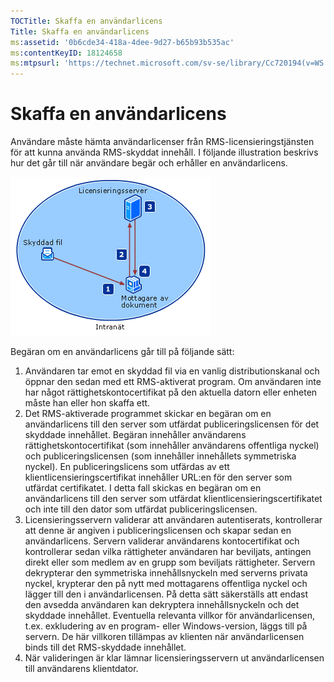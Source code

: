 ```yaml
---
TOCTitle: Skaffa en användarlicens
Title: Skaffa en användarlicens
ms:assetid: '0b6cde34-418a-4dee-9d27-b65b93b535ac'
ms:contentKeyID: 18124658
ms:mtpsurl: 'https://technet.microsoft.com/sv-se/library/Cc720194(v=WS.10)'
---
```


Skaffa en användarlicens
========================

Användare måste hämta användarlicenser från RMS-licensieringstjänsten för att kunna använda RMS-skyddat innehåll. I följande illustration beskrivs hur det går till när användare begär och erhåller en användarlicens.

![](images/Cc720194.37b8d28c-9749-4e81-bc6a-22692fefb8b6(WS.10).gif "process för att förvärva en användarlicens")

Begäran om en användarlicens går till på följande sätt:

1.  Användaren tar emot en skyddad fil via en vanlig distributionskanal och öppnar den sedan med ett RMS-aktiverat program. Om användaren inte har något rättighetskontocertifikat på den aktuella datorn eller enheten måste han eller hon skaffa ett.
2.  Det RMS-aktiverade programmet skickar en begäran om en användarlicens till den server som utfärdat publiceringslicensen för det skyddade innehållet. Begäran innehåller användarens rättighetskontocertifikat (som innehåller användarens offentliga nyckel) och publiceringslicensen (som innehåller innehållets symmetriska nyckel).
    En publiceringslicens som utfärdas av ett klientlicensieringscertifikat innehåller URL:en för den server som utfärdat certifikatet. I detta fall skickas en begäran om en användarlicens till den server som utfärdat klientlicensieringscertifikatet och inte till den dator som utfärdat publiceringslicensen.
3.  Licensieringsservern validerar att användaren autentiserats, kontrollerar att denne är angiven i publiceringslicensen och skapar sedan en användarlicens. Servern validerar användarens kontocertifikat och kontrollerar sedan vilka rättigheter användaren har beviljats, antingen direkt eller som medlem av en grupp som beviljats rättigheter.
    Servern dekrypterar den symmetriska innehållsnyckeln med serverns privata nyckel, krypterar den på nytt med mottagarens offentliga nyckel och lägger till den i användarlicensen. På detta sätt säkerställs att endast den avsedda användaren kan dekryptera innehållsnyckeln och det skyddade innehållet.
    Eventuella relevanta villkor för användarlicensen, t.ex. exkludering av en program- eller Windows-version, läggs till på servern. De här villkoren tillämpas av klienten när användarlicensen binds till det RMS-skyddade innehållet.
4.  När valideringen är klar lämnar licensieringsservern ut användarlicensen till användarens klientdator.

